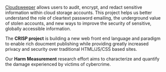 [Cloudsweeper](https://cloudsweeper.cs.uic.edu/) allows users to audit, encrypt, and redact sensitive information within cloud storage accounts. This project helps us better understand the role of cleartext password emailing, the underground value of stolen accounts, and new ways to improve the security of sensitive, globally accessible information.

The **CRISP project** is building a new web front end language and paradigm to enable rich doucment publishing while providing greatly increased privacy and security over traditional HTML/JS/CSS based sites.

Our **Harm Measurement** research effort aims to characterize and quantify the damage experienced by victims of cybercrime.

